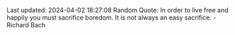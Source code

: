 Last updated: 2024-04-02 18:27:08
Random Quote: In order to live free and happily you must sacrifice boredom. It is not always an easy sacrifice. - Richard Bach